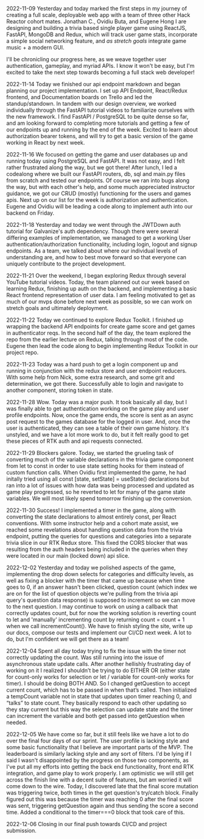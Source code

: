 ##

2022-11-09
Yesterday and today marked the first steps in my journey of creating a full scale, deployable web app with a team of three other Hack Reactor cohort mates. Jonathan C., Ovidiu Buta, and Eugene Hong I are designing and building a trivia based single player game using ReactJS, FastAPI, MongoDB and Redux, which will track user game stats, incorporate a simple social networking feature, and *as stretch goals* integrate game music + a modern GUI.

I'll be chronicling our progress here, as we weave together user authentication, gameplay, and myriad APIs. I know it won't be easy, but I'm excited to take the next step towards becoming a full stack web developer!

2022-11-14
Today we finished our api endpoint markdown and began planning our project implementation. I set up API Endpoint, React/Redux frontend, and Documentation boards on Trello and led the standup/standown. In tandem with our design overview, we worked individually through the FastAPI tutorial videos to familiarize ourselves with the new framework.
I find FastAPI / PostgreSQL to be quite dense so far, and am looking forward to completing more tutorials and getting a few of our endpoints up and running by the end of the week. Excited to learn about authorization bearer tokens, and will try to get a basic version of the game working in React by next week.

2022-11-16
We focused on getting the game and user databases up and running today using PostgreSQL and FastAPI. It was not easy, and I felt rather frustrated along the way, but we got there! After lunch, I led a codealong where we built our FastAPI routers, db, sql and main.py files from scratch and tested our endpoints. Of course we ran into bugs along the way, but with each other's help, and some much appreciated instructor guidance, we got our CRUD (mostly) functioning for the users and games apis.
Next up on our list for the week is authorization and authentication. Eugene and Ovidiu will be leading a code along to implement auth into our backend on Friday.

2022-11-18
Yesterday and today we went through the JWTDown auth tutorial for Galvanize's auth dependency. Though there were several differing examples of implementation, we managed to get a working User authentication/authorization functionality, including login, logout and signup endpoints. As a team, we talked about where our individual levels of understanding are, and how to best move forward so that everyone can uniquely contribute to the project development.

2022-11-21
Over the weekend, I began exploring Redux through several YouTube tutorial videos. Today, the team planned out our week based on learning Redux, finishing up auth on the backend, and implementing a basic React frontend representation of user data. I am feeling motivated to get as much of our mvps done before next week as possible, so we can work on stretch goals and ultimately deployment.


2022-11-22
Today we continued to explore Redux Toolkit. I finished up wrapping the backend API endpoints for create game score and get games in authenticator reqs. In the second half of the day, the team explored the repo from the earlier lecture on Redux, talking through most of the code. Eugene then lead the code along to begin implementing Redux Toolkit in our project repo.

2022-11-23
Today was a hard push to get a login component up and running in conjunction with the redux store and user endpoint reducers. With some help from Nick, some extra research, and some grit and determination, we got there. Successfully able to login and navigate to another component, storing token in state.

2022-11-28
Wow. Today was a major push. It took basically all day, but I was finally able to get authentication working on the game play and user profile endpoints. Now, once the game ends, the score is sent as an async post request to the games database for the logged in user. And, once the user is authenticated, they can see a table of their own game history. It's unstyled, and we have a lot more work to do, but it felt really good to get these pieces of RTK auth and api requests connected.

2022-11-29
Blockers galore. Today, we started the grueling task of converting much of the variable declarations in the trivia game component from let to const in order to use state setting hooks for them instead of custom function calls. When Ovidiu first implemented the game, he had initally tried using all const [state, setState] = useState() declarations but ran into a lot of issues with how data was being processed and updated as game play progressed, so he reverted to let for many of the game state variables. We will most likely spend tomorrow finishing up the conversion.

2022-11-30
Success! I implemented a timer in the game, along with converting the state declarations to almost entirely const, per React conventions. With some instructor help and a cohort mate assist, we reached some revelations about handling question data from the trivia endpoint, putting the queries for questions and categories into a separate trivia slice in our RTK Redux store. This fixed the CORS blocker that was resulting from the auth headers being included in the queries when they were located in our main (locked down) api slice.

2022-12-02
Yesterday and today we polished aspects of the game, implementing the drop down selects for categories and difficulty levels, as well as fixing a blocker with the timer that came up because when time goes to 0, if an answer hasn't been clicked, question count (which index we are on for the list of question objects we're pulling from the trivia api query's question data response) is supposed to increment so we can move to the next question. I may continue to work on using a callback that correctly updates count, but for now the working solution is reverting count to let and 'manually' incrementing count by returning count = count + 1 when we call incrementCount().
We have to finish styling the site, write up our docs, compose our tests and implement our CI/CD next week. A lot to do, but I'm confident we will get there as a team!

2022-12-04
Spent all day today trying to fix the issue with the timer not correctly updating the count. Was still running into the issue of asynchronous state update calls. After another hellishly frustrating day of working on it I realized I shouldn’t be trying to do EITHER OR (either state for count-only works for selection or let / variable for count-only works for timer). I should be doing BOTH AND.
So I changed getQuestion to accept current count, which has to be passed in when that’s called. Then initialized a tempCount variable not in state that updates upon timer reaching 0, and “talks” to state count. They basically respond to each other updating so they stay current but this way the selection can update state and the timer can increment the variable and both get passed into getQuestion when needed.

2022-12-05
We have come so far, but it still feels like we have a lot to do over the final four days of our sprint. The user profile is lacking style and some basic functionality that I believe are important parts of the MVP. The leaderboard is similarly lacking style and any sort of filters. I'd be lying if I said I wasn't disappointed by the progress on those two components, as I've put all my efforts into getting the back end functionality, front end RTK integration, and game play to work properly. I am optimistic we will still get across the finish line with a decent suite of features, but am worried it will come down to the wire. Today, I discovered late that the final score mutation was triggering twice, both times in the get question's try/catch block. Finally figured out this was because the timer was reaching 0 after the final score was sent, triggering getQuestion again and thus sending the score a second time. Added a conditional to the timer===0 block that took care of this.

2022-12-06
Closing in our final push towards CI/CD and project submission. 
